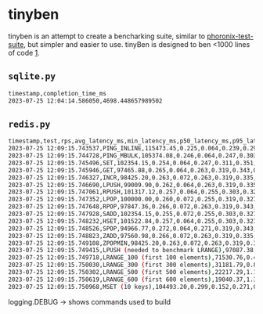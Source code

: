 # tinyben

tinyben is an attempt to create a bencharking suite, similar to [phoronix-test-suite](https://www.phoronix-test-suite.com/), but simpler and easier to use. tinyBen is designed to ben <1000 lines of code [1](https://github.com/geohot/minikeyvalue).



## `sqlite.py`
```bash
timestamp,completion_time_ms
2023-07-25 12:04:14.586050,4698.448657989502
```
## `redis.py`
```bash
timestamp,test,rps,avg_latency_ms,min_latency_ms,p50_latency_ms,p95_latency_ms,p99_latency_ms,max_latency_ms
2023-07-25 12:09:15.743537,PING_INLINE,115473.45,0.225,0.064,0.239,0.295,0.319,0.623
2023-07-25 12:09:15.744728,PING_MBULK,105374.08,0.246,0.064,0.247,0.303,0.319,0.463
2023-07-25 12:09:15.745496,SET,102354.15,0.254,0.064,0.247,0.311,0.351,1.119
2023-07-25 12:09:15.745946,GET,97465.88,0.265,0.064,0.263,0.319,0.343,0.495
2023-07-25 12:09:15.746327,INCR,98425.20,0.263,0.072,0.263,0.319,0.335,0.487
2023-07-25 12:09:15.746690,LPUSH,99009.90,0.262,0.064,0.263,0.319,0.335,0.503
2023-07-25 12:09:15.747061,RPUSH,101317.12,0.257,0.064,0.255,0.303,0.327,0.599
2023-07-25 12:09:15.747352,LPOP,100000.00,0.260,0.072,0.255,0.319,0.327,0.591
2023-07-25 12:09:15.747648,RPOP,97847.36,0.266,0.072,0.263,0.319,0.343,0.511
2023-07-25 12:09:15.747928,SADD,102354.15,0.255,0.072,0.255,0.303,0.327,0.591
2023-07-25 12:09:15.748232,HSET,101522.84,0.257,0.064,0.255,0.303,0.327,0.487
2023-07-25 12:09:15.748526,SPOP,94966.77,0.272,0.064,0.271,0.319,0.343,0.471
2023-07-25 12:09:15.748823,ZADD,97560.98,0.266,0.072,0.263,0.319,0.335,0.503
2023-07-25 12:09:15.749108,ZPOPMIN,98425.20,0.263,0.072,0.263,0.319,0.335,0.575
2023-07-25 12:09:15.749415,LPUSH (needed to benchmark LRANGE),97087.38,0.267,0.072,0.263,0.319,0.359,1.167
2023-07-25 12:09:15.749718,LRANGE_100 (first 100 elements),71530.76,0.405,0.192,0.383,0.567,0.727,1.023
2023-07-25 12:09:15.750030,LRANGE_300 (first 300 elements),31181.79,0.809,0.320,0.807,0.855,0.959,2.007
2023-07-25 12:09:15.750302,LRANGE_500 (first 500 elements),22217.29,1.126,0.312,1.127,1.183,1.319,3.351
2023-07-25 12:09:15.750619,LRANGE_600 (first 600 elements),19040.37,1.302,0.304,1.303,1.375,1.535,3.903
2023-07-25 12:09:15.750968,MSET (10 keys),104493.20,0.299,0.152,0.271,0.463,0.559,0.815
```

logging.DEBUG -> shows commands used to build